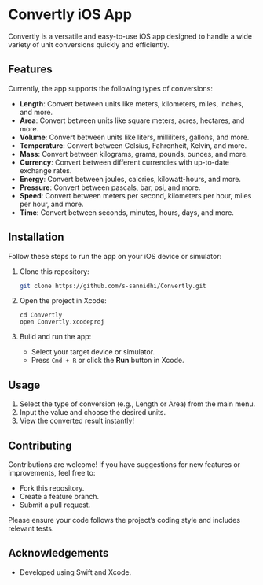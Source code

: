 # Convertly iOS App

Convertly is a versatile and easy-to-use iOS app designed to handle a wide variety of unit conversions quickly and efficiently.

## Features

Currently, the app supports the following types of conversions:

- **Length**: Convert between units like meters, kilometers, miles, inches, and more.
- **Area**: Convert between units like square meters, acres, hectares, and more.
- **Volume**: Convert between units like liters, milliliters, gallons, and more.
- **Temperature**: Convert between Celsius, Fahrenheit, Kelvin, and more.
- **Mass**: Convert between kilograms, grams, pounds, ounces, and more.
- **Currency**: Convert between different currencies with up-to-date exchange rates.
- **Energy**: Convert between joules, calories, kilowatt-hours, and more.
- **Pressure**: Convert between pascals, bar, psi, and more.
- **Speed**: Convert between meters per second, kilometers per hour, miles per hour, and more.
- **Time**: Convert between seconds, minutes, hours, days, and more.

## Installation

Follow these steps to run the app on your iOS device or simulator:

1. Clone this repository:
   ```bash
   git clone https://github.com/s-sannidhi/Convertly.git
   ```

2. Open the project in Xcode:
   ```
   cd Convertly
   open Convertly.xcodeproj
   ```

3. Build and run the app:
   - Select your target device or simulator.
   - Press `Cmd + R` or click the **Run** button in Xcode.

## Usage

1. Select the type of conversion (e.g., Length or Area) from the main menu.
2. Input the value and choose the desired units.
3. View the converted result instantly!

## Contributing

Contributions are welcome! If you have suggestions for new features or improvements, feel free to:

- Fork this repository.
- Create a feature branch.
- Submit a pull request.

Please ensure your code follows the project’s coding style and includes relevant tests.

## Acknowledgements

- Developed using Swift and Xcode.


